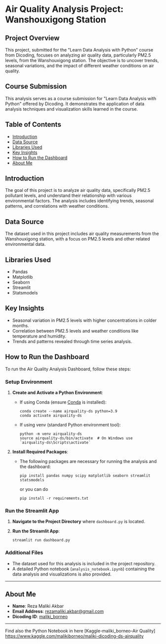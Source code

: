 # Air Quality Analysis Project: Wanshouxigong Station

## Project Overview
This project, submitted for the "Learn Data Analysis with Python" course from Dicoding, focuses on analyzing air quality data, particularly PM2.5 levels, from the Wanshouxigong station. The objective is to uncover trends, seasonal variations, and the impact of different weather conditions on air quality.

## Course Submission
This analysis serves as a course submission for "Learn Data Analysis with Python" offered by Dicoding. It demonstrates the application of data analysis techniques and visualization skills learned in the course.

## Table of Contents
- [Introduction](#introduction)
- [Data Source](#data-source)
- [Libraries Used](#libraries-used)
- [Key Insights](#key-insights)
- [How to Run the Dashboard](#how-to-run-the-dashboard)
- [About Me](#about-me)

## Introduction
The goal of this project is to analyze air quality data, specifically PM2.5 pollutant levels, and understand their relationship with various environmental factors. The analysis includes identifying trends, seasonal patterns, and correlations with weather conditions.

## Data Source
The dataset used in this project includes air quality measurements from the Wanshouxigong station, with a focus on PM2.5 levels and other related environmental data.

## Libraries Used
- Pandas
- Matplotlib
- Seaborn
- Streamlit
- Statsmodels

## Key Insights
- Seasonal variation in PM2.5 levels with higher concentrations in colder months.
- Correlation between PM2.5 levels and weather conditions like temperature and humidity.
- Trends and patterns revealed through time series analysis.

## How to Run the Dashboard

To run the Air Quality Analysis Dashboard, follow these steps:

### Setup Environment

1. **Create and Activate a Python Environment**:
   - If using Conda (ensure [Conda](https://docs.conda.io/en/latest/) is installed):
     ```
     conda create --name airquality-ds python=3.9
     conda activate airquality-ds
     ```
   - If using venv (standard Python environment tool):
     ```
     python -m venv airquality-ds
     source airquality-ds/bin/activate  # On Windows use `airquality-ds\Scripts\activate`
     ```

2. **Install Required Packages**:
   - The following packages are necessary for running the analysis and the dashboard:
     ```
     pip install pandas numpy scipy matplotlib seaborn streamlit statsmodels
     ```

     or you can do
     ```
     pip install -r requirements.txt
     ```
### Run the Streamlit App

1. **Navigate to the Project Directory** where `dashboard.py` is located.

2. **Run the Streamlit App**:
    ```
    streamlit run dashboard.py
    ```

### Additional Files

- The dataset used for this analysis is included in the project repository.
- A detailed Python notebook (`analysis_notebook.ipynb`) containing the data analysis and visualizations is also provided.

---

## About Me
- **Name**: Reza Maliki Akbar
- **Email Address**: rezamaliki.akbar@gmail.com
- **Dicoding ID**: [maliki_borneo](https://www.dicoding.com/users/maliki_borneo/)

---
Find also the Python Notebook in here
[Kaggle-maliki_borneo-Air Quality] https://www.kaggle.com/malikiborneo/maliki-dicoding-ds-airquality